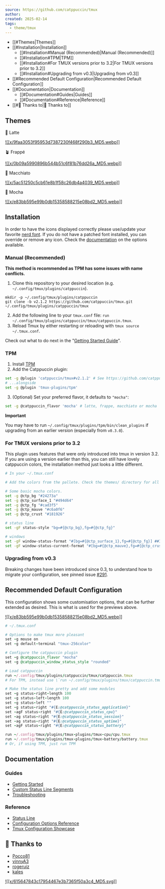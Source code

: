 ```yaml
---
source: https://github.com/catppuccin/tmux
author: 
created: 2025-02-14
tags:
  - theme/tmux
---
```

- [[#Themes|Themes]]
- [[#Installation|Installation]]
	- [[#Installation#Manual (Recommended)|Manual (Recommended)]]
	- [[#Installation#TPM|TPM]]
	- [[#Installation#For TMUX versions prior to 3.2|For TMUX versions prior to 3.2]]
	- [[#Installation#Upgrading from v0.3|Upgrading from v0.3]]
- [[#Recommended Default Configuration|Recommended Default Configuration]]
- [[#Documentation|Documentation]]
	- [[#Documentation#Guides|Guides]]
	- [[#Documentation#Reference|Reference]]
- [[#💝 Thanks to|💝 Thanks to]]

## Themes

🌻 Latte

[![[x/9faa3053f95953d7387230f468f290b3_MD5.webp]]](https://github.com/catppuccin/tmux/blob/main/assets/latte.webp)

🪴 Frappé

[![[x/0b09a5990896b544b51c6f81b76dd26a_MD5.webp]]](https://github.com/catppuccin/tmux/blob/main/assets/frappe.webp)

🌺 Macchiato

[![[x/5ac51250c5cb61e8b1f58c26db4a4039_MD5.webp]]](https://github.com/catppuccin/tmux/blob/main/assets/macchiato.webp)

🌿 Mocha

[![[x/e83bb595e99b0db15358588215e08bd2_MD5.webp]]](https://github.com/catppuccin/tmux/blob/main/assets/mocha.webp)

## Installation

In order to have the icons displayed correctly please use/update your favorite [nerd font](https://www.nerdfonts.com/font-downloads). If you do not have a patched font installed, you can override or remove any icon. Check the [documentation](https://github.com/catppuccin/tmux/blob/main/docs/reference/configuration.md) on the options available.

### Manual (Recommended)

**This method is recommended as TPM has some issues with name conflicts.**

1. Clone this repository to your desired location (e.g. `~/.config/tmux/plugins/catppuccin`).

```
mkdir -p ~/.config/tmux/plugins/catppuccin
git clone -b v2.1.2 https://github.com/catppuccin/tmux.git ~/.config/tmux/plugins/catppuccin/tmux
```
2. Add the following line to your `tmux.conf` file: `run ~/.config/tmux/plugins/catppuccin/tmux/catppuccin.tmux`.
3. Reload Tmux by either restarting or reloading with `tmux source ~/.tmux.conf`.

Check out what to do next in the "[Getting Started Guide](https://github.com/catppuccin/tmux/blob/main/docs/tutorials/01-getting-started.md)".

### TPM

1. Install [TPM](https://github.com/tmux-plugins/tpm)
2. Add the Catppuccin plugin:

```bash
set -g @plugin 'catppuccin/tmux#v2.1.2' # See https://github.com/catppuccin/tmux/tags for additional tags
# ...alongside
set -g @plugin 'tmux-plugins/tpm'
```
3. (Optional) Set your preferred flavor, it defaults to `"mocha"`:

```bash
set -g @catppuccin_flavor 'mocha' # latte, frappe, macchiato or mocha
```

**Important**

You may have to run `~/.config/tmux/plugins/tpm/bin/clean_plugins` if upgrading from an earlier version (especially from `v0.3.0`).

### For TMUX versions prior to 3.2

This plugin uses features that were only introduced into tmux in version 3.2. If you are using a version earlier than this, you can still have lovely catppuccin colors, the installation method just looks a little different.

```bash
# In your ~/.tmux.conf

# Add the colors from the pallete. Check the themes/ directory for all options.

# Some basic mocha colors.
set -g @ctp_bg "#24273a"
set -g @ctp_surface_1 "#494d64"
set -g @ctp_fg "#cad3f5"
set -g @ctp_mauve "#c6a0f6"
set -g @ctp_crust "#181926"

# status line
set -gF status-style "bg=#{@ctp_bg},fg=#{@ctp_fg}"

# windows
set -gF window-status-format "#[bg=#{@ctp_surface_1},fg=#{@ctp_fg}] ##I ##T "
set -gF window-status-current-format "#[bg=#{@ctp_mauve},fg=#{@ctp_crust}] ##I ##T "
```

### Upgrading from v0.3

Breaking changes have been introduced since 0.3, to understand how to migrate your configuration, see pinned issue [#291](https://github.com/catppuccin/tmux/issues/291).

## Recommended Default Configuration

This configuration shows some customisation options, that can be further extended as desired. This is what is used for the previews above.

[![[x/e83bb595e99b0db15358588215e08bd2_MD5.webp]]](https://github.com/catppuccin/tmux/blob/main/assets/mocha.webp)

```rb
# ~/.tmux.conf

# Options to make tmux more pleasant
set -g mouse on
set -g default-terminal "tmux-256color"

# Configure the catppuccin plugin
set -g @catppuccin_flavor "mocha"
set -g @catppuccin_window_status_style "rounded"

# Load catppuccin
run ~/.config/tmux/plugins/catppuccin/tmux/catppuccin.tmux
# For TPM, instead use \`run ~/.config/tmux/plugins/tmux/catppuccin.tmux\`

# Make the status line pretty and add some modules
set -g status-right-length 100
set -g status-left-length 100
set -g status-left ""
set -g status-right "#{E:@catppuccin_status_application}"
set -agF status-right "#{E:@catppuccin_status_cpu}"
set -ag status-right "#{E:@catppuccin_status_session}"
set -ag status-right "#{E:@catppuccin_status_uptime}"
set -agF status-right "#{E:@catppuccin_status_battery}"

run ~/.config/tmux/plugins/tmux-plugins/tmux-cpu/cpu.tmux
run ~/.config/tmux/plugins/tmux-plugins/tmux-battery/battery.tmux
# Or, if using TPM, just run TPM
```

## Documentation

### Guides

- [Getting Started](https://github.com/catppuccin/tmux/blob/main/docs/tutorials/01-getting-started.md)
- [Custom Status Line Segments](https://github.com/catppuccin/tmux/blob/main/docs/tutorials/02-custom-status.md)
- [Troubleshooting](https://github.com/catppuccin/tmux/blob/main/docs/guides/troubleshooting.md)

### Reference

- [Status Line](https://github.com/catppuccin/tmux/blob/main/docs/reference/status-line.md)
- [Configuration Options Reference](https://github.com/catppuccin/tmux/blob/main/docs/reference/configuration.md)
- [Tmux Configuration Showcase](https://github.com/catppuccin/tmux/discussions/317)

## 💝 Thanks to

- [Pocco81](https://github.com/Pocco81)
- [vinnyA3](https://github.com/vinnyA3)
- [rogeruiz](https://github.com/rogeruiz)
- [kales](https://github.com/kjnsn)

[![[x/615647843c17954467e3b7365f50a3c4_MD5.svg]]](https://raw.githubusercontent.com/catppuccin/catppuccin/main/assets/footers/gray0_ctp_on_line.svg?sanitize=true)